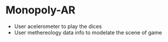# Monopoly-AR

- User acelerometer to play the dices
- User methereology data info to modelate the scene of game
